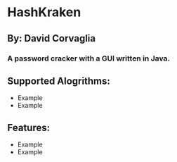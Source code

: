 
# HashKraken
## By: David Corvaglia
### A password cracker with a GUI written in Java.
## Supported Alogrithms:
- Example
- Example
## Features:
- Example
- Example

